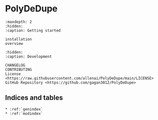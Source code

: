 # **PolyDeDupe**

```{toctree}
:maxdepth: 2
:hidden:
:caption: Getting started

installation
overview
```

```{toctree}
:hidden:
:caption: Development

CHANGELOG
CONTRIBUTING
License <https://raw.githubusercontent.com/allenai/PolyDeDupe/main/LICENSE>
GitHub Repository <https://github.com/gagan3012/PolyDeDupe>
```

## Indices and tables

```{eval-rst}
* :ref:`genindex`
* :ref:`modindex`
```
